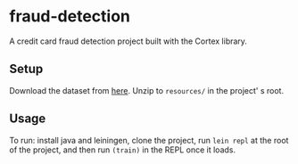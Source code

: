 # fraud-detection

A credit card fraud detection project built with the Cortex library.

## Setup

Download the dataset from [here](https://www.kaggle.com/dalpozz/creditcardfraud/feed). Unzip to `resources/` in the project' s root.

## Usage

To run: install java and leiningen, clone the project, run `lein repl` at the root of the project, and then run `(train)` in the REPL once it loads.
